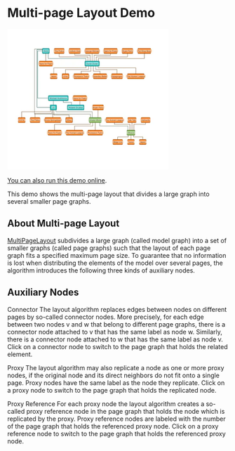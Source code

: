 <!--
 //////////////////////////////////////////////////////////////////////////////
 // @license
 // This file is part of yFiles for HTML.
 // Use is subject to license terms.
 //
 // Copyright (c) by yWorks GmbH, Vor dem Kreuzberg 28,
 // 72070 Tuebingen, Germany. All rights reserved.
 //
 //////////////////////////////////////////////////////////////////////////////
-->
# Multi-page Layout Demo

<img src="../../../doc/demo-thumbnails/multi-page-layout.webp" alt="demo-thumbnail" height="320"/>

[You can also run this demo online](https://www.yworks.com/demos/layout/multipage/).

This demo shows the multi-page layout that divides a large graph into several smaller page graphs.

## About Multi-page Layout

[MultiPageLayout](https://docs.yworks.com/yfileshtml/#/api/MultiPageLayout) subdivides a large graph (called model graph) into a set of smaller graphs (called page graphs) such that the layout of each page graph fits a specified maximum page size. To guarantee that no information is lost when distributing the elements of the model over several pages, the algorithm introduces the following three kinds of auxiliary nodes.

## Auxiliary Nodes

Connector The layout algorithm replaces edges between nodes on different pages by so-called connector nodes. More precisely, for each edge between two nodes v and w that belong to different page graphs, there is a connector node attached to v that has the same label as node w. Similarly, there is a connector node attached to w that has the same label as node v. Click on a connector node to switch to the page graph that holds the related element.

Proxy The layout algorithm may also replicate a node as one or more proxy nodes, if the original node and its direct neighbors do not fit onto a single page. Proxy nodes have the same label as the node they replicate. Click on a proxy node to switch to the page graph that holds the replicated node.

Proxy Reference For each proxy node the layout algorithm creates a so-called proxy reference node in the page graph that holds the node which is replicated by the proxy. Proxy reference nodes are labeled with the number of the page graph that holds the referenced proxy node. Click on a proxy reference node to switch to the page graph that holds the referenced proxy node.
